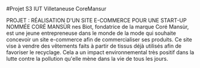 #Projet S3 IUT Villetaneuse CoreMansur

PROJET : RÉALISATION D'UN SITE E-COMMERCE POUR UNE START-UP NOMMÉE CORÉ MANSÙR nes Biot, 
fondatrice de la marque Coré Mansùr, est une jeune entrepreneuse dans le monde de la mode qui souhaite 
concevoir un site e-commerce afin de commercialiser ses produits. Ce site vise à vendre des vêtements 
faits à partir de tissus déjà utilisés afin de favoriser le recyclage. Cela a un impact environnemental 
très positif dans la lutte contre la pollution qu'elle mène dans la vie de tous les jours.
